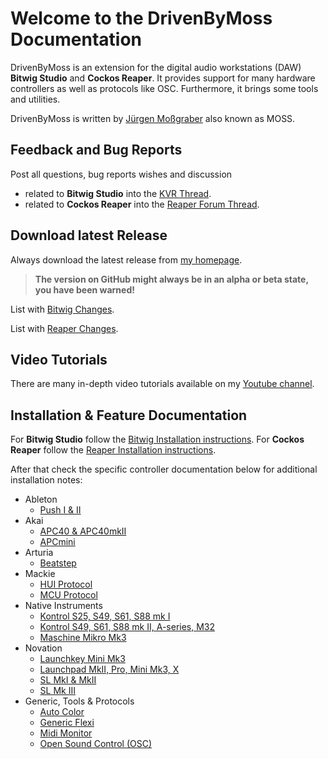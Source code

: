 # Welcome to the DrivenByMoss Documentation

DrivenByMoss is an extension for the digital audio workstations (DAW) **Bitwig Studio** and **Cockos Reaper**. It provides support for many hardware controllers as well as protocols like OSC. Furthermore, it brings some tools and utilities.

DrivenByMoss is written by [Jürgen Moßgraber](http://www.mossgrabers.de) also known as MOSS.

## Feedback and Bug Reports
Post all questions, bug reports wishes and discussion 
* related to **Bitwig Studio** into the [KVR Thread](http://www.kvraudio.com/forum/viewtopic.php?f=268&t=502948).
* related to **Cockos Reaper** into the [Reaper Forum Thread](https://forum.cockos.com/showthread.php?p=1988209).

## Download latest Release
Always download the latest release from [my homepage](http://www.mossgrabers.de).
> **The version on GitHub might always be in an alpha or beta state, you have been warned!**

List with [Bitwig Changes](Bitwig/Changes.md).

List with [Reaper Changes](Reaper/Changes.md).

## Video Tutorials

There are many in-depth video tutorials available on my [Youtube channel](https://www.youtube.com/channel/UCMgtq3iKqYamt9C-xbxwjTA).

## Installation & Feature Documentation

For **Bitwig Studio** follow the [Bitwig Installation instructions](Bitwig/Installation.md).
For **Cockos Reaper** follow the [Reaper Installation instructions](Reaper/Installation.md).

After that check the specific controller documentation below for additional installation notes:

* Ableton
  * [Push I & II](Ableton/Ableton-Push-I-&-II.md)
* Akai
  * [APC40 & APC40mkII](Akai/Akai-APC40-&-APC40mkII.md)
  * [APCmini](Akai/Akai-APCmini.md)
* Arturia
  * [Beatstep](Arturia/Arturia-Beatstep.md)
* Mackie
  * [HUI Protocol](Mackie/Mackie-HUI.md)
  * [MCU Protocol](Mackie/Mackie-MCU.md)
* Native Instruments
  * [Kontrol S25, S49, S61, S88 mk I](Native-Instruments/Native-Instruments-Kontrol1.md)
  * [Kontrol S49, S61, S88 mk II, A-series, M32](Native-Instruments/Native-Instruments-Kontrol2.md)
  * [Maschine Mikro Mk3](Native-Instruments/Native-Instruments-Maschine-Mikro-Mk3.md)
* Novation
  * [Launchkey Mini Mk3](Novation/Novation-LaunchkeyMiniMk3.md)
  * [Launchpad MkII, Pro, Mini Mk3, X](Novation/Novation-Launchpad.md)
  * [SL MkI & MkII](Novation/Novation-Remote-SLmkI-&-mkII.md)
  * [SL Mk III](Novation/Novation-SLMkIII.md)
* Generic, Tools & Protocols
  * [Auto Color](Generic-Tools-Protocols/AutoColor.md)
  * [Generic Flexi](Generic-Tools-Protocols/Generic-Flexi.md)
  * [Midi Monitor](Generic-Tools-Protocols/MidiMonitor.md)
  * [Open Sound Control (OSC)](Generic-Tools-Protocols/Open-Sound-Control-(OSC).md)
